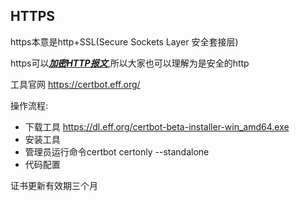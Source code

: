 ## HTTPS

https本意是http+SSL(Secure Sockets Layer 安全套接层)

https可以<u>***加密HTTP报文***</u>,所以大家也可以理解为是安全的http

工具官网 https://certbot.eff.org/

操作流程:

- 下载工具 https://dl.eff.org/certbot-beta-installer-win_amd64.exe
- 安装工具
- 管理员运行命令certbot certonly --standalone
- 代码配置

证书更新有效期三个月